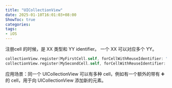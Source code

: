 ```yaml
---
title: "UICollectionView"
date: 2025-01-10T16:01:03+08:00
ShowToc: true
categories: 
tags: 
- iOS
---
```


注册cell 的时候，是 XX 类型和 YY identifier。
一个 XX 可以对应多个 YY。

```swift
collectionView.register(MyFirstCell.self, forCellWithReuseIdentifier: "FirstCell")
collectionView.register(MySecondCell.self, forCellWithReuseIdentifier: "SecondCell")
```

应用场景：同一个 UICollectionView 可以有多种 cell，例如有一个额外的带有 ➕ 的 cell，用于向 UICollectionView 添加新的元素。

